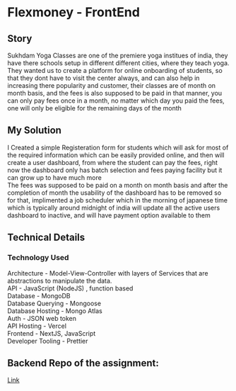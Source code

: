 # Flexmoney - FrontEnd

## Story

Sukhdam Yoga Classes are one of the premiere yoga institues of india, they have there schools setup in different different cities, where they teach yoga.
<br/>
They wanted us to create a platform for online onboarding of students, so that they dont have to visit the center always, and can also help in increasing there popularity and customer, their classes are of month on month basis, and the fees is also supposed to be paid in that manner, you can only pay fees once in a month, no matter which day you paid the fees, one will only be eligible for the remaining days of the month

## My Solution

I Created a simple Registeration form for students which will ask for most of the required information which can be easily provided online, and then will create a user dashboard, from where the student can pay the fees, right now the dashboard only has batch selection and fees paying facility but it can grow up to have much more
<br/>
The fees was supposed to be paid on a month on month basis and after the completion of month the usability of the dashboard has to be removed so for that, implimented a job scheduler which in the morning of japanese time which is typically around midnight of india will update all the active users dashboard to inactive, and will have payment option available to them
<br/>

## Technical Details

### Technology Used

Architecture - Model-View-Controller with layers of Services that are abstractions to manipulate the data. <br/>
API - JavaScript (NodeJS) , function based <br/>
Database - MongoDB <br/>
Database Querying - Mongoose <br/>
Database Hosting - Mongo Atlas <br/>
Auth - JSON web token <br/>
API Hosting - Vercel <br/>
Frontend - NextJS, JavaScript <br/>
Developer Tooling - Prettier <br/>

## Backend Repo of the assignment:
[Link](https://github.com/ishanjain1502/flexmoney-backend-new/blob/main/README.md)
